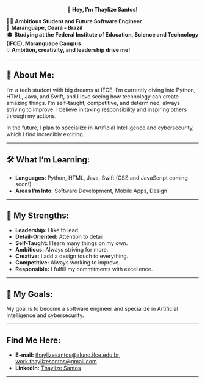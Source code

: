 <p align="center"> <strong>👋 Hey, I’m Thaylize Santos!</strong></p>

👩‍💻 **Ambitious Student and Future Software Engineer**  
📍 **Maranguape, Ceará - Brazil**  
🎓 **Studying at the Federal Institute of Education, Science and Technology (IFCE), Maranguape Campus**  
💡 **Ambition, creativity, and leadership drive me!**

---

## 🚀 About Me:

I’m a tech student with big dreams at IFCE. I’m currently diving into Python, HTML, Java, and Swift, and I love seeing how technology can create amazing things. I’m self-taught, competitive, and determined, always striving to improve. I believe in taking responsibility and inspiring others through my actions.

In the future, I plan to specialize in Artificial Intelligence and cybersecurity, which I find incredibly exciting.

---

## 🛠 What I’m Learning:

- **Languages:** Python, HTML, Java, Swift (CSS and JavaScript coming soon!)  
- **Areas I’m Into:** Software Development, Mobile Apps, Design

---

## 💪 My Strengths:

- **Leadership:** I like to lead.  
- **Detail-Oriented:** Attention to detail.  
- **Self-Taught:** I learn many things on my own.  
- **Ambitious:** Always striving for more.  
- **Creative:** I add a design touch to everything.  
- **Competitive:** Always working to improve.  
- **Responsible:** I fulfill my commitments with excellence.

---

## 🎯 My Goals:

My goal is to become a software engineer and specialize in Artificial Intelligence and cybersecurity.

---

## Find Me Here:

- **E-mail:** [thaylizesantos@aluno.ifce.edu.br](mailto:thaylizesantos@aluno.ifce.edu.br), [work.thaylizesantos@gmail.com](mailto:work.thaylizesantos@gmail.com)  
- **LinkedIn:** [Thaylize Santos](https://www.linkedin.com/in/thaylizesantos)

---
